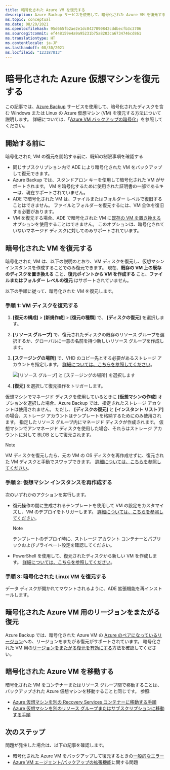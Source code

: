 ```yaml
---
title: 暗号化された Azure VM を復元する
description: Azure Backup サービスを使用して、暗号化された Azure VM を復元する方法について説明します。
ms.topic: conceptual
ms.date: 08/20/2021
ms.openlocfilehash: 95d665fb2ae2e1dc0427090842cddbecfb3c3706
ms.sourcegitcommit: ef448159e4a9a95231b75a8203ca6734746cd861
ms.translationtype: HT
ms.contentlocale: ja-JP
ms.lasthandoff: 08/30/2021
ms.locfileid: "123187813"
---
```

# <a name="restore-encrypted-azure-virtual-machines"></a>暗号化された Azure 仮想マシンを復元する

この記事では、[Azure Backup](backup-overview.md) サービスを使用して、暗号化されたディスクを含む Windows または Linux の Azure 仮想マシン (VM) を復元する方法について説明します。 詳細については、「[Azure VM バックアップの暗号化](backup-azure-vms-introduction.md#encryption-of-azure-vm-backups)」を参照してください。


## <a name="before-you-start"></a>開始する前に

暗号化された VM の復元を開始する前に、既知の制限事項を確認する

- 同じサブスクリプション内で ADE により暗号化された VM をバックアップして復元できます。
- Azure Backup では、スタンドアロン キーを使用して暗号化された VM がサポートされます。 VM を暗号化するために使用された証明書の一部であるキーは、現在サポートされていません。
- ADE で暗号化された VM は、ファイルまたはフォルダー レベルで復旧することはできません。 ファイルとフォルダーを復元するには、VM 全体を復旧する必要があります。
- VM を復元する場合、ADE で暗号化された VM に[既存の VM を置き換える](backup-azure-arm-restore-vms.md#restore-options)オプションを使用することはできません。 このオプションは、暗号化されていないマネージド ディスクに対してのみサポートされています。


## <a name="restore-an-encrypted-vm"></a>暗号化された VM を復元する

暗号化された VM は、以下の説明のとおり、VM ディスクを復元し、仮想マシン インスタンスを作成することでのみ復元できます。 現在、**既存の VM 上の既存のディスクを置き換える** こと、**復元ポイントから VM を作成する** こと、**ファイルまたはフォルダー レベルの復元** はサポートされていません。
 
以下の手順に従って、暗号化された VM を復元します。

### <a name="step-1-restore-the-vm-disk"></a>**手順 1**: VM ディスクを復元する

1. **[復元の構成]**  >  **[新規作成]**  >  **[復元の種類]** で、 **[ディスクの復元]** を選択します。
1. **[リソース グループ]** で、復元されたディスクの既存のリソース グループを選択するか、グローバルに一意の名前を持つ新しいリソース グループを作成します。
1. **[ステージングの場所]** で、VHD のコピー先とする必要があるストレージ アカウントを指定します。 [詳細については、こちらを参照してください](backup-azure-arm-restore-vms.md#storage-accounts)。

    ![[リソース グループ] と [ステージングの場所] を選択します](./media/backup-azure-arm-restore-vms/trigger-restore-operation1.png)

1. **[復元]** を選択して復元操作をトリガーします。

仮想マシンでマネージド ディスクを使用しているときに **[仮想マシンの作成]** オプションを選択した場合、Azure Backup では、指定されたストレージ アカウントは使用されません。 ただし、 **[ディスクの復元]** と **[インスタント リストア]** の場合、ストレージ アカウントはテンプレートを格納するためにのみ使用されます。 指定したリソース グループ内にマネージド ディスクが作成されます。
仮想マシンでアンマネージド ディスクを使用した場合、それらはストレージ アカウントに対して BLOB として復元されます。

   > [!NOTE]
   > VM ディスクを復元したら、元の VM の OS ディスクを再作成せずに、復元された VM ディスクと手動でスワップできます。 [詳細については、こちらを参照してください](https://azure.microsoft.com/blog/os-disk-swap-managed-disks/)。

### <a name="step-2-recreate-the-virtual-machine-instance"></a>**手順 2**: 仮想マシン インスタンスを再作成する 

次のいずれかのアクションを実行します。

- 復元操作の間に生成されるテンプレートを使用して VM の設定をカスタマイズし、VM のデプロイをトリガーします。 [詳細については、こちらを参照してください](backup-azure-arm-restore-vms.md#use-templates-to-customize-a-restored-vm)。
  >[!NOTE]
   >テンプレートのデプロイ時に、ストレージ アカウント コンテナーとパブリックおよびプライベート設定を確認してください。
- PowerShell を使用して、復元されたディスクから新しい VM を作成します。 [詳細については、こちらを参照してください](backup-azure-vms-automation.md#create-a-vm-from-restored-disks)。

### <a name="step-3-restore-an-encrypted-linux-vm"></a>**手順 3**: 暗号化された Linux VM を復元する

データ ディスクが開かれてマウントされるように、ADE 拡張機能を再インストールします。

## <a name="cross-region-restore-for-an-encrypted-azure-vm"></a>暗号化された Azure VM 用のリージョンをまたがる復元

Azure Backup では、暗号化された Azure VM の [Azure のペアになっているリージョン](../best-practices-availability-paired-regions.md)への、リージョンをまたがる復元がサポートされています。 暗号化された VM 用の[リージョンをまたがる復元を有効にする](backup-create-rs-vault.md#configure-cross-region-restore)方法を確認してください。

## <a name="move-an-encrypted-azure-vm"></a>暗号化された Azure VM を移動する

暗号化された VM をコンテナーまたはリソース グループ間で移動することは、バックアップされた Azure 仮想マシンを移動することと同じです。 参照:

- [Azure 仮想マシンを別の Recovery Services コンテナーに移動する手順](backup-azure-move-recovery-services-vault.md#move-an-azure-virtual-machine-to-a-different-recovery-service-vault)
- [Azure 仮想マシンを別のリソース グループまたはサブスクリプションに移動する手順](../azure-resource-manager/management/move-resource-group-and-subscription.md)


## <a name="next-steps"></a>次のステップ

問題が発生した場合は、以下の記事を確認します。

- 暗号化された Azure VM をバックアップして復元するときの[一般的なエラー](backup-azure-vms-troubleshoot.md)
- [Azure VM エージェント/バックアップの拡張機能](backup-azure-troubleshoot-vm-backup-fails-snapshot-timeout.md)に関する問題



